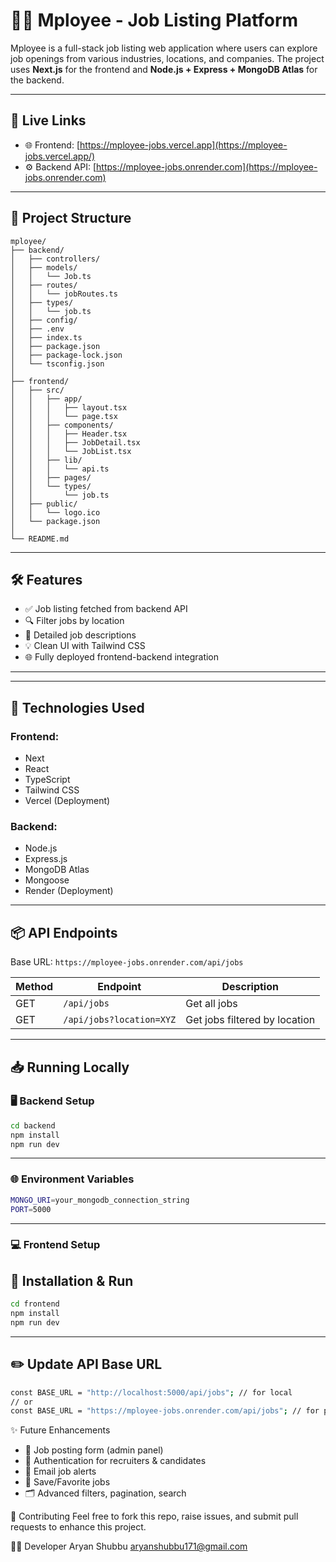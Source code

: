# 🧑‍💼 Mployee - Job Listing Platform

Mployee is a full-stack job listing web application where users can explore job openings from various industries, locations, and companies. The project uses **Next.js** for the frontend and **Node.js + Express + MongoDB Atlas** for the backend.

---

## 🔗 Live Links

- 🌐 Frontend: [https://mployee-jobs.vercel.app](https://mployee-jobs.vercel.app/)
- ⚙️ Backend API: [https://mployee-jobs.onrender.com](https://mployee-jobs.onrender.com)

---

## 📂 Project Structure
```
mployee/
├── backend/
│   ├── controllers/
│   ├── models/
│   │   └── Job.ts
│   ├── routes/
│   │   └── jobRoutes.ts
│   ├── types/
│   │   └── job.ts
│   ├── config/
│   ├── .env
│   ├── index.ts
│   ├── package.json
│   ├── package-lock.json
│   └── tsconfig.json
│
├── frontend/
│   ├── src/
│   │   ├── app/
│   │   │   ├── layout.tsx
│   │   │   └── page.tsx
│   │   ├── components/
│   │   │   ├── Header.tsx
│   │   │   ├── JobDetail.tsx
│   │   │   └── JobList.tsx
│   │   ├── lib/
│   │   │   └── api.ts
│   │   ├── pages/
│   │   └── types/
│   │       └── job.ts
│   ├── public/
│   │   └── logo.ico
│   └── package.json
│
└── README.md
```

---

## 🛠️ Features

- ✅ Job listing fetched from backend API
- 🔍 Filter jobs by location
- 📄 Detailed job descriptions
- 💡 Clean UI with Tailwind CSS
- 🌐 Fully deployed frontend-backend integration

---

---

## 🚀 Technologies Used

### Frontend:
- Next
- React
- TypeScript
- Tailwind CSS
- Vercel (Deployment)

### Backend:
- Node.js
- Express.js
- MongoDB Atlas
- Mongoose
- Render (Deployment)

---

## 📦 API Endpoints

Base URL: `https://mployee-jobs.onrender.com/api/jobs`

| Method | Endpoint                   | Description                    |
|--------|----------------------------|--------------------------------|
| GET    | `/api/jobs`               | Get all jobs                   |
| GET    | `/api/jobs?location=XYZ`  | Get jobs filtered by location |

---

## 📥 Running Locally

### 🖥️ Backend Setup

```bash
cd backend
npm install
npm run dev
```

---

### 🌐 Environment Variables

```bash
MONGO_URI=your_mongodb_connection_string
PORT=5000
```

---

### 💻 Frontend Setup
## 🔧 Installation & Run
```bash
cd frontend
npm install
npm run dev
```

---

## ✏️ Update API Base URL
```bash
const BASE_URL = "http://localhost:5000/api/jobs"; // for local
// or
const BASE_URL = "https://mployee-jobs.onrender.com/api/jobs"; // for production
```

✨ Future Enhancements
- 📝 Job posting form (admin panel)
- 🔐 Authentication for recruiters & candidates
- 📧 Email job alerts
- 💾 Save/Favorite jobs
- 🗂 Advanced filters, pagination, search

🙌 Contributing
Feel free to fork this repo, raise issues, and submit pull requests to enhance this project.

👨‍💻 Developer
Aryan Shubbu
aryanshubbu171@gmail.com
